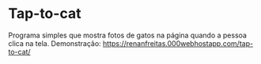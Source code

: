 # Tap-to-cat
Programa simples que mostra fotos de gatos na página quando a pessoa clica na tela.
Demonstração: https://renanfreitas.000webhostapp.com/tap-to-cat/

